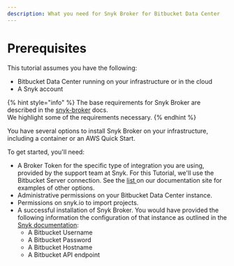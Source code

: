 ```yaml
---
description: What you need for Snyk Broker for Bitbucket Data Center
---
```


# Prerequisites

This tutorial assumes you have the following:

* Bitbucket Data Center running on your infrastructure or in the cloud
* A Snyk account

{% hint style="info" %}
The base requirements for Snyk Broker are described in the [snyk-broker](../../../features/integrations/snyk-broker/ "mention") docs. \
We highlight some of the requirements necessary.
{% endhint %}

You have several options to install Snyk Broker on your infrastructure, including a container or an AWS Quick Start.&#x20;

To get started, you'll need:

* A Broker Token for the specific type of integration you are using, provided by the support team at Snyk. For this Tutorial, we'll use the Bitbucket Server connection.  See the [list ](../../../features/integrations/snyk-broker/enable-permissions-for-snyk-broker-from-your-third-party-tool.md)on our documentation site for examples of other options.
* Administrative permissions on your Bitbucket Data Center instance.
* Permissions on snyk.io to import projects.
* A successful installation of Snyk Broker.  You would have provided the following information the configuration of that instance as outlined in the [Snyk documentation](../../../features/integrations/git-repository-scm-integrations/bitbucket-data-center-server-integration.md):
  * A Bitbucket Username
  * A Bitbucket Password
  * A Bitbucket Hostname
  * A Bitbucket API endpoint
